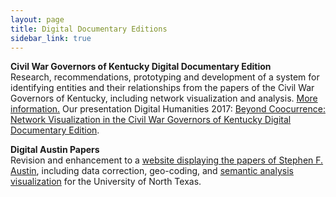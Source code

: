 ```yaml
---
layout: page
title: Digital Documentary Editions
sidebar_link: true
---
```


**Civil War Governors of Kentucky Digital Documentary Edition**  
Research, recommendations, prototyping and development of a system for identifying entities and their relationships from the papers of the Civil War Governors of Kentucky, including network visualization and analysis.  [More information.](http://discovery.civilwargovernors.org/mashbill)  Our presentation Digital Humanities 2017: [Beyond Coocurrence: Network Visualization in the Civil War Governors of Kentucky Digital Documentary Edition](http://manuscripttranscription.blogspot.com/2017/08/beyond-coocurrence.html).

**Digital Austin Papers**  
Revision and enhancement to a [website displaying the papers of Stephen F. Austin](http://digitalaustinpapers.org/), including data correction, geo-coding, and [semantic analysis visualization](http://digitalaustinpapers.org/about#sentiment-analysis) for the University of North Texas.
